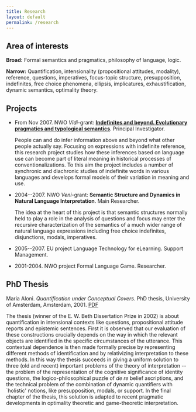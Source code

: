 ```yaml
---
title: Research
layout: default
permalink: /research
---
```


## Area of interests

**Broad:** Formal semantics and pragmatics, philosophy of language, logic.

**Narrow:** Quantification, intensionality (propositional attitudes, modality), reference, questions, imperatives, focus-topic structure, presupposition, indefinites, free choice phenomena, ellipsis, implicatures, exhaustification, dynamic semantics, optimality theory.

##  Projects
- From Nov 2007. NWO *Vidi*-grant: [**Indefinites and beyond. Evolutionary pragmatics and typological semantics**](/Indefinites/). Principal Investigator.

  People can and do infer information above and beyond what other people actually say.  Focusing on expressions with indefinite reference, this research project studies how these inferences based on language use can become part of literal meaning in historical processes of conventionalizations. To this aim the project includes a number of synchronic and diachronic studies of indefinite words in various languages and  develops formal models of their variation in meaning and use.
- 2004--2007. NWO *Veni*-grant: **Semantic Structure and Dynamics in Natural Language Interpretation**. Main Researcher.

  The idea at the heart of this project is that semantic structures normally held to play a role in the analysis of questions and focus may enter the recursive characterization of the semantics of a much wider range of natural language expressions including free choice indefinites, disjunctions, modals, imperatives.
- 2005--2007. EU project Language Technology for eLearning. Support Management.
- 2001-2004. NWO project Formal Language Game. Researcher.

## PhD Thesis
Maria Aloni. *Quantification under Conceptual Covers*. PhD thesis, University of Amsterdam, Amsterdam, 2001. [PDF](resources/Aloni2001.pdf)

The thesis (winner of the E. W. Beth Dissertation Prize in 2002) is about quantification in intensional contexts like questions, propositional attitude reports and epistemic sentences. First it is observed that our evaluation of these constructions crucially depends on the way in which the relevant objects are identified in the specific circumstances of the utterance. This contextual dependence is then made formally precise by representing different methods of identification and by relativizing interpretation to these methods. In this way the thesis succeeds in giving a uniform solution to three (old and recent) important problems of the theory of interpretation -- the problem of the representation of the cognitive significance of identity questions, the logico-philosophical puzzle of *de re* belief ascriptions, and the technical problem of the combination of dynamic quantifiers with `holistic' notions, like presupposition, modals, or support. In the final chapter of the thesis, this solution is adapted to recent pragmatic developments in optimality theoretic and game-theoretic interpretation.

